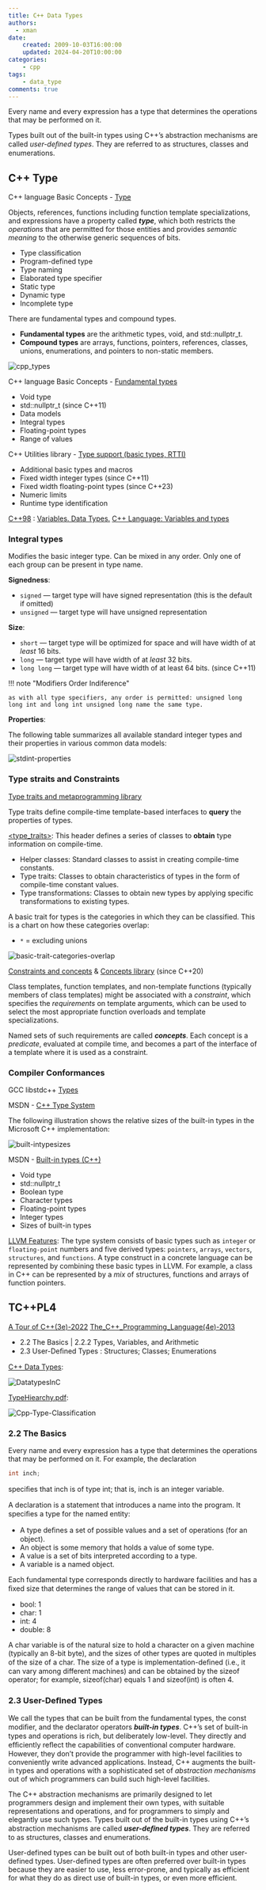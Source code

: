 ```yaml
---
title: C++ Data Types
authors:
  - xman
date:
    created: 2009-10-03T16:00:00
    updated: 2024-04-20T10:00:00
categories:
    - cpp
tags:
    - data_type
comments: true
---
```


Every name and every expression has a type that determines the operations that may be performed on it.

Types built out of the built-in types using C++’s abstraction mechanisms are called *user-deﬁned types*. They are referred to as structures, classes and enumerations.

<!-- more -->

## C++ Type

C++ language Basic Concepts - [Type](http://en.cppreference.com/w/cpp/language/type)

Objects, references, functions including function template specializations, and expressions have a property called ***type***, which both restricts the *operations* that are permitted for those entities and provides *semantic meaning* to the otherwise generic sequences of bits.

-  Type classification
-  Program-defined type
-  Type naming
-  Elaborated type specifier
-  Static type
-  Dynamic type
-  Incomplete type

There are fundamental types and compound types.

- **Fundamental types** are the arithmetic types, void, and std::nullptr_t.  
- **Compound types** are arrays, functions, pointers, references, classes, unions, enumerations, and pointers to non-static members.  

![cpp_types](https://upload.cppreference.com/mwiki/images/9/96/cpp_types.svg)

C++ language Basic Concepts - [Fundamental types](https://en.cppreference.com/w/cpp/language/types)

- Void type
- std::nullptr_t (since C++11)
- Data models
- Integral types
- Floating-point types
- Range of values

C++ Utilities library - [Type support (basic types, RTTI)](https://en.cppreference.com/w/cpp/types)

- Additional basic types and macros
- Fixed width integer types (since C++11)
- Fixed width floating-point types (since C++23)
- Numeric limits
- Runtime type identification

[C++98](http://www.cplusplus.com/doc/oldtutorial/) : [Variables. Data Types.](http://www.cplusplus.com/doc/oldtutorial/variables/)
[C++ Language: Variables and types](https://cplusplus.com/doc/tutorial/variables/)

### Integral types

Modifies the basic integer type. Can be mixed in any order. Only one of each group can be present in type name.

**Signedness**:

- `signed` — target type will have signed representation (this is the default if omitted)
- `unsigned` — target type will have unsigned representation

**Size**:

- `short` — target type will be optimized for space and will have width of at *least* 16 bits.
- `long` — target type will have width of at *least* 32 bits.
- `long long` — target type will have width of at least 64 bits. (since C++11)

!!! note "Modifiers Order Indiference"

    as with all type specifiers, any order is permitted: unsigned long long int and long int unsigned long name the same type.

**Properties**:

The following table summarizes all available standard integer types and their properties in various common data models:

![stdint-properties](./images/stdint-properties.png)

### Type straits and Constraints

[Type traits and metaprogramming library](https://en.cppreference.com/w/cpp/meta#Type_traits)

Type traits define compile-time template-based interfaces to **query** the properties of types.

[<type_traits\>](http://www.cplusplus.com/reference/type_traits/): This header defines a series of classes to **obtain** type information on compile-time.

- Helper classes: Standard classes to assist in creating compile-time constants.
- Type traits: Classes to obtain characteristics of types in the form of compile-time constant values.
- Type transformations: Classes to obtain new types by applying specific transformations to existing types.

A basic trait for types is the categories in which they can be classified. This is a chart on how these categories overlap:

- `*` = excluding unions

![basic-trait-categories-overlap](./images/basic-trait-categories-overlap.png)

[Constraints and concepts](https://en.cppreference.com/w/cpp/language/constraints) & [Concepts library](https://en.cppreference.com/w/cpp/concepts) (since C++20)

Class templates, function templates, and non-template functions (typically members of class templates) might be associated with a *constraint*, which specifies the *requirements* on template arguments, which can be used to select the most appropriate function overloads and template specializations.

Named sets of such requirements are called ***concepts***. Each concept is a *predicate*, evaluated at compile time, and becomes a part of the interface of a template where it is used as a constraint.

### Compiler Conformances

GCC libstdc++ [Types](https://gcc.gnu.org/onlinedocs/libstdc++/manual/support.html)

MSDN - [C++ Type System](https://learn.microsoft.com/en-us/cpp/cpp/cpp-type-system-modern-cpp)

The following illustration shows the relative sizes of the built-in types in the Microsoft C++ implementation:

![built-intypesizes](https://learn.microsoft.com/en-us/cpp/cpp/media/built-intypesizes.png)

MSDN - [Built-in types (C++)](https://learn.microsoft.com/en-us/cpp/cpp/fundamental-types-cpp)

- Void type
- std::nullptr_t
- Boolean type
- Character types
- Floating-point types
- Integer types
- Sizes of built-in types

[LLVM Features](https://en.wikipedia.org/wiki/LLVM): The type system consists of basic types such as `integer` or `floating-point` numbers and five derived types: `pointers`, `arrays`, `vectors`, `structures`, and `functions`. A type construct in a concrete language can be represented by combining these basic types in LLVM. For example, a class in C++ can be represented by a *mix* of structures, functions and arrays of function pointers.

## TC++PL4

[A Tour of C++(3e)-2022](https://www.stroustrup.com/tour3.html)
[The\_C++\_Programming\_Language(4e)-2013](https://www.stroustrup.com/4th.html)

- 2.2 The Basics | 2.2.2 Types, Variables, and Arithmetic
- 2.3 User-Deﬁned Types : Structures; Classes; Enumerations

[C++ Data Types](https://www.geeksforgeeks.org/cpp-data-types/):

![DatatypesInC](https://media.geeksforgeeks.org/wp-content/cdn-uploads/20191113115600/DatatypesInC.png)

[TypeHiearchy.pdf](https://howardhinnant.github.io/TypeHiearchy.pdf):

![Cpp-Type-Classification](./images/Cpp-Type-Classification.jpg)

### 2.2 The Basics

Every name and every expression has a type that determines the operations that may be performed on it. For example, the declaration

```cpp
int inch;
```
speciﬁes that inch is of type int; that is, inch is an integer variable.

A declaration is a statement that introduces a name into the program. It speciﬁes a type for the named entity:

- A type deﬁnes a set of possible values and a set of operations (for an object).
- An object is some memory that holds a value of some type.
- A value is a set of bits interpreted according to a type.
- A variable is a named object.

Each fundamental type corresponds directly to hardware facilities and has a ﬁxed size that determines the range of values that can be stored in it.

- bool: 1
- char: 1
- int: 4
- double: 8

A char variable is of the natural size to hold a character on a given machine (typically an 8-bit byte), and the sizes of other types are quoted in multiples of the size of a char. The size of a type is implementation-deﬁned (i.e., it can vary among different machines) and can be obtained by the sizeof operator; for example, sizeof(char) equals 1 and sizeof(int) is often 4.

### 2.3 User-Deﬁned Types

We call the types that can be built from the fundamental types, the const modiﬁer, and the declarator operators ***built-in types***. C++’s set of built-in types and operations is rich, but deliberately low-level. They directly and efﬁciently reﬂect the capabilities of conventional computer hardware. However, they don’t provide the programmer with high-level facilities to conveniently write advanced applications. Instead, C++ augments the built-in types and operations with a sophisticated set of *abstraction mechanisms* out of which programmers can build such high-level facilities.

The C++ abstraction mechanisms are primarily designed to let programmers design and implement their own types, with suitable representations and operations, and for programmers to simply and elegantly use such types. Types built out of the built-in types using C++’s abstraction mechanisms are called ***user-deﬁned types***. They are referred to as structures, classes and enumerations.

User-defined types can be built out of both built-in types and other user-defined types. User-defined types are often preferred over built-in types because they are easier to use, less error-prone, and typically as efficient for what they do as direct use of built-in types, or even more efficient.
